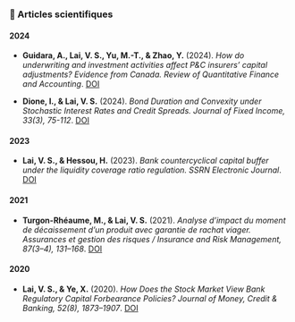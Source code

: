 ### 📝 Articles scientifiques

#### 2024
- **Guidara, A., Lai, V. S., Yu, M.-T., & Zhao, Y.** (2024). *How do underwriting and investment activities affect P&C insurers’ capital adjustments? Evidence from Canada.* _Review of Quantitative Finance and Accounting_. [DOI](https://doi.org/10.1007/s11156-024-01314-z)

- **Dione, I., & Lai, V. S.** (2024). *Bond Duration and Convexity under Stochastic Interest Rates and Credit Spreads.* _Journal of Fixed Income, 33(3), 75-112_. [DOI](https://doi.org/10.3905/jfi.2023.1.173)

#### 2023
- **Lai, V. S., & Hessou, H.** (2023). *Bank countercyclical capital buffer under the liquidity coverage ratio regulation.* _SSRN Electronic Journal_. [DOI](https://doi.org/10.2139/ssrn.4378272)

#### 2021
- **Turgon-Rhéaume, M., & Lai, V. S.** (2021). *Analyse d’impact du moment de décaissement d’un produit avec garantie de rachat viager.* _Assurances et gestion des risques / Insurance and Risk Management, 87(3–4), 131–168_. [DOI](https://doi.org/10.7202/1076121ar)

#### 2020
- **Lai, V. S., & Ye, X.** (2020). *How Does the Stock Market View Bank Regulatory Capital Forbearance Policies?* _Journal of Money, Credit & Banking, 52(8), 1873–1907_. [DOI](https://doi.org/10.1111/jmcb.12692)

